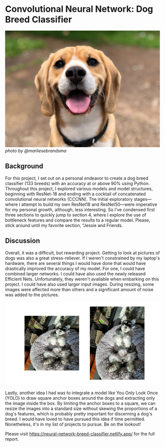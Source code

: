 # Convolutional Neural Network: Dog Breed Classifier


![Cover photo](/img/readme_dog_photo.jpg?raw=true "Cover Photo")
*photo by @marliesebrandsma*

## Background
For this project, I set out on a personal endeavor to create a dog breed classifier (133 breeds) with an accuracy at or above 90% using Python. Throughout this project, I explored various models and model structures, beginning with ResNet-18 and ending with a cocktail of concatenated convolutional neural networks (CCCNN). The initial exploratory stages—where I attempt to build my own ResNet18 and ResNet50—were imperative for my personal growth, although, less interesting. So I’ve condensed first three sections to quickly jump to section 4, where I explore the use of bottleneck features and compare the results to a regular model. Please, stick around until my favorite section, “Jessie and Friends.

## Discussion
Overall, it was a difficult, but rewarding project. Getting to look at pictures of dogs was also a great stress-reliever. If I weren't constrained by my laptop's hardware, there are several things I would have done that would have drastically improved the accuracy of my model. For one, I could have combined larger networks. I could have also used the newly released Efficient Nets. Unfortunately, they weren't available when embarking on this project. I could have also used larger input images. During resizing, some images were affected more than others and a significant amount of noise was added to the pictures.

![comparison photo](/img/comparison.png?raw=true "comparison photo")

Lastly, another idea I had was to integrate a model like You Only Look Once (YOLO) to draw square anchor boxes around the dogs and extracting only the image inside the box. By limiting the anchor boxes to a square, we can resize the images into a standard size without skewing the proportions of a dog's features, which is probably pretty important for discerning a dog's breed. I would have loved to have pursued this idea if time permitted. Nonetheless, it's in my list of projects to pursue. Be on the lookout!

Please visit https://neural-network-breed-classifier.netlify.app/ for the full report.
